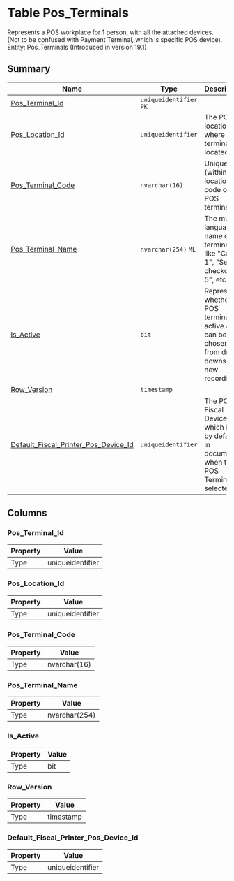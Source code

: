 # Table Pos_Terminals

Represents a POS workplace for 1 person, with all the attached devices. (Not to be confused with Payment Terminal, which is specific POS device). Entity: Pos_Terminals (Introduced in version 19.1)

## Summary

| Name | Type | Description |
| - | - | --- |
|[Pos_Terminal_Id](#pos_terminal_id)|`uniqueidentifier` `PK`||
|[Pos_Location_Id](#pos_location_id)|`uniqueidentifier` |The POS location, where the terminal is located.|
|[Pos_Terminal_Code](#pos_terminal_code)|`nvarchar(16)` |Unique (within the location) code of the POS terminal.|
|[Pos_Terminal_Name](#pos_terminal_name)|`nvarchar(254)` `ML`|The multi-language name of the terminal, like "Cash 1", "Self-checkout 5", etc.|
|[Is_Active](#is_active)|`bit` |Represents whether the POS terminal is active and can be chosen from drop-downs for new records.|
|[Row_Version](#row_version)|`timestamp` ||
|[Default_Fiscal_Printer_Pos_Device_Id](#default_fiscal_printer_pos_device_id)|`uniqueidentifier` |The POS Fiscal Device which is set by default in documents when the POS Terminal is selected.|

## Columns

### Pos_Terminal_Id

| Property | Value |
| - | - |
|Type|uniqueidentifier|

### Pos_Location_Id

| Property | Value |
| - | - |
|Type|uniqueidentifier|

### Pos_Terminal_Code

| Property | Value |
| - | - |
|Type|nvarchar(16)|

### Pos_Terminal_Name

| Property | Value |
| - | - |
|Type|nvarchar(254)|

### Is_Active

| Property | Value |
| - | - |
|Type|bit|

### Row_Version

| Property | Value |
| - | - |
|Type|timestamp|

### Default_Fiscal_Printer_Pos_Device_Id

| Property | Value |
| - | - |
|Type|uniqueidentifier|


